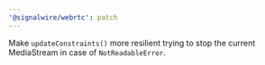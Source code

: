 ```yaml
---
'@signalwire/webrtc': patch
---
```


Make `updateConstraints()` more resilient trying to stop the current MediaStream in case of `NotReadableError`.
